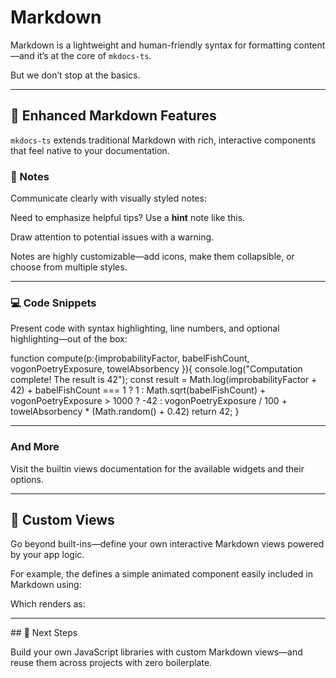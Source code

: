 # Markdown

Markdown is a lightweight and human-friendly syntax for formatting content—and it’s at the core of `mkdocs-ts`.

But we don’t stop at the basics.

---

## 🚀 Enhanced Markdown Features

`mkdocs-ts` extends traditional Markdown with rich, interactive components that feel native to your documentation.

### 📝 Notes

Communicate clearly with visually styled notes:

<note level="hint" title="Hint">Need to emphasize helpful tips? Use a **hint** note like this.</note>

<note level="warning" title="Warning">Draw attention to potential issues with a warning.</note>

<note level="example" title="Customizable" icon="fas fa-rocket" expandable="true">
Notes are highly customizable—add icons, make them collapsible, or choose from multiple styles.
</note>

---

### 💻 Code Snippets

Present code with syntax highlighting, line numbers, and optional highlighting—out of the box:

<code-snippet language="javascript" highlightedLines="7" lineNumbers="true">
function compute(p:{improbabilityFactor, babelFishCount, vogonPoetryExposure, towelAbsorbency }){
    console.log("Computation complete! The result is 42");
    const result =
        Math.log(improbabilityFactor + 42) +
        babelFishCount === 1 ? 1 : Math.sqrt(babelFishCount) +
        vogonPoetryExposure > 1000 ? -42 : vogonPoetryExposure / 100 +
        towelAbsorbency * (Math.random() + 0.42)
    return 42;
}
</code-snippet>

---

### And More

Visit the <ext-link target="MdBuiltInViews">builtin views</ext-link> documentation for the available widgets and
their options.

---

## 🧩 Custom Views

Go beyond built-ins—define your own interactive Markdown views powered by your app logic.

For example, the <api-link target="TRexView"></api-link> defines a simple animated component
easily included in Markdown using:

<code-snippet language='html'>
<TRex name="T-Rex"></TRex>
</code-snippet>

Which renders as:

<TRex name="T-Rex"></TRex>

---

## 🌱 Next Steps

Build your own JavaScript libraries with custom Markdown views—and reuse them across projects with zero boilerplate.
